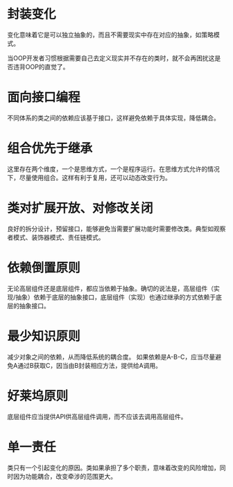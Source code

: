 # 封装变化
变化意味着它是可以独立抽象的，而且不需要现实中存在对应的抽象，如策略模式。

当OOP开发者习惯根据需要自己去定义现实并不存在的类时，就不会再困扰这是否违背OOP的直觉了。

# 面向接口编程
不同体系的类之间的依赖应该基于接口，这样避免依赖于具体实现，降低耦合。

# 组合优先于继承
这里存在两个维度，一个是思维方式，一个是程序运行。在思维方式允许的情况下，尽量使用组合。这样有利于复用，还可以动态改变行为。

# 类对扩展开放、对修改关闭
良好的拆分设计，预留接口，能够避免当需要扩展功能时需要修改类。典型如观察者模式、装饰器模式、责任链模式。

# 依赖倒置原则
无论高层组件还是底层组件，都应当依赖于抽象。确切的说法是，高层组件（实现/抽象）依赖于底层的抽象接口，底层组件（实现）也通过继承的方式依赖于底层的抽象接口。

# 最少知识原则
减少对象之间的依赖，从而降低系统的耦合度。
如果依赖是A-B-C，应当尽量避免A通过B获取C，因当由B封装相应方法，提供给A调用。

# 好莱坞原则
底层组件应当提供API供高层组件调用，而不应该去调用高层组件。

# 单一责任
类只有一个引起变化的原因。类如果承担了多个职责，意味着改变的风险增加，同时因为功能耦合，改变牵涉的范围更大。